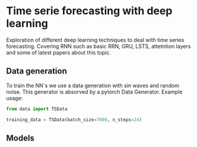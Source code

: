 # Time serie forecasting with deep learning

Exploration of different deep learning techniques to deal with time series forecasting. Covering RNN such as basic RRN, GRU, LSTS, attetntion layers and some of latest papers about this topic.


## Data generation
To train the NN`s we use a data generation with sin waves and random noise. This generator is absorved by a pytorch Data Generator. Example usage:

```python
from data import TSData

training_data = TSData(batch_size=7000, n_steps=24)
```

## Models